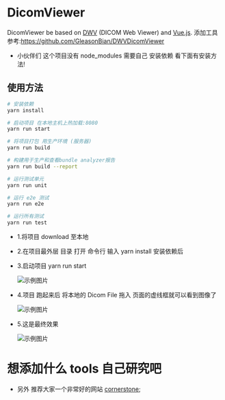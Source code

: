 # DicomViewer

DicomViewer be based on [DWV](https://github.com/ivmartel/dwv) (DICOM Web Viewer) and [Vue.js](https://vuejs.org/).
添加工具参考:https://github.com/GleasonBian/DWVDicomViewer

* 小伙伴们 这个项目没有 node_modules 需要自己 安装依赖 看下面有安装方法!

## 使用方法

``` bash
# 安装依赖
yarn install

# 启动项目 在本地主机上热加载:8080
yarn run start

# 将项目打包 用生产环境 (服务器)
yarn run build

# 构建用于生产和查看bundle analyzer报告
yarn run build --report

# 运行测试单元
yarn run unit

# 运行 e2e 测试
yarn run e2e

# 运行所有测试
yarn run test
```

* 1.将项目 download 至本地

* 2.在项目最外层 目录 打开 命令行 输入 yarn install 安装依赖后

* 3.启动项目 yarn run start

  ![示例图片](https://raw.githubusercontent.com/bianliuzhu/Image/master/DicomViewer0.jpg)

* 4.项目 跑起来后 将本地的 Dicom File 拖入 页面的虚线框就可以看到图像了

  ![示例图片](https://raw.githubusercontent.com/bianliuzhu/Image/master/DicomViewer1.jpg)

* 5.这是最终效果

  ![示例图片](https://raw.githubusercontent.com/bianliuzhu/Image/master/DicomViewer.jpg)

# 想添加什么 tools 自己研究吧

* 另外 推荐大家一个非常好的网站 [cornerstone](https://docs.cornerstonejs.org/);

